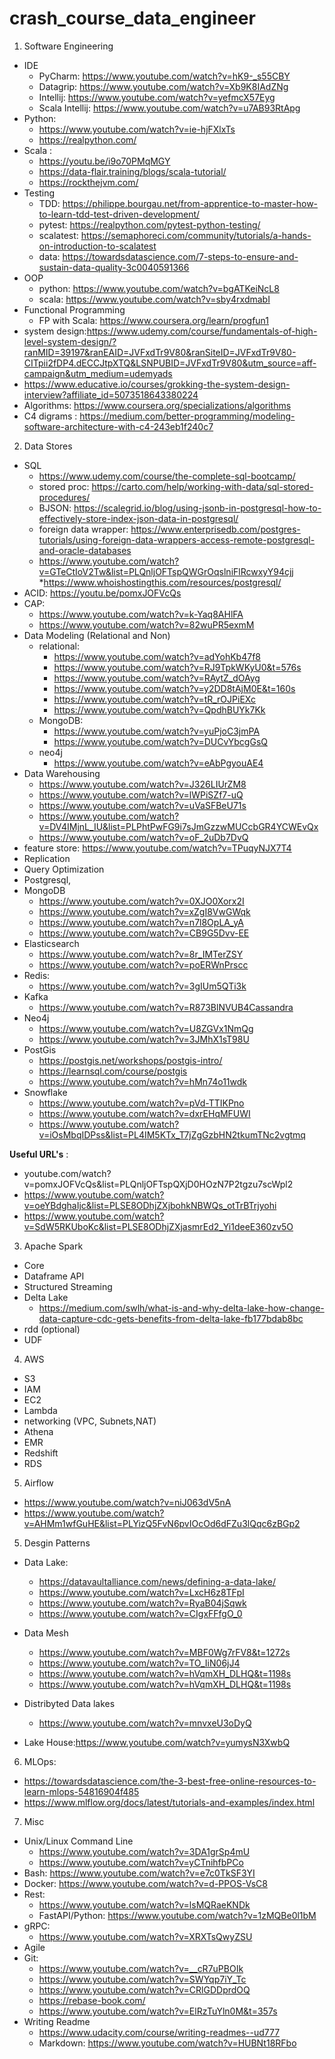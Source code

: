 # crash_course_data_engineer

1. Software Engineering
* IDE
  * PyCharm: https://www.youtube.com/watch?v=hK9-_s55CBY
  * Datagrip: https://www.youtube.com/watch?v=Xb9K8IAdZNg
  * Intellij: https://www.youtube.com/watch?v=yefmcX57Eyg
  * Scala Intellij: https://www.youtube.com/watch?v=u7AB93RtApg
* Python: 
  * https://www.youtube.com/watch?v=ie-hjFXlxTs
  * https://realpython.com/
* Scala :
  * https://youtu.be/i9o70PMqMGY
  * https://data-flair.training/blogs/scala-tutorial/
  * https://rockthejvm.com/
* Testing
  * TDD: https://philippe.bourgau.net/from-apprentice-to-master-how-to-learn-tdd-test-driven-development/
  * pytest: https://realpython.com/pytest-python-testing/
  * scalatest: https://semaphoreci.com/community/tutorials/a-hands-on-introduction-to-scalatest
  * data: https://towardsdatascience.com/7-steps-to-ensure-and-sustain-data-quality-3c0040591366
* OOP
  * python: https://www.youtube.com/watch?v=bgATKeiNcL8
  * scala: https://www.youtube.com/watch?v=sby4rxdmabI
* Functional Programming
  * FP with Scala: https://www.coursera.org/learn/progfun1
* system design:https://www.udemy.com/course/fundamentals-of-high-level-system-design/?ranMID=39197&ranEAID=JVFxdTr9V80&ranSiteID=JVFxdTr9V80-CITpii2fDP4.dECCJtpXTQ&LSNPUBID=JVFxdTr9V80&utm_source=aff-campaign&utm_medium=udemyads
* https://www.educative.io/courses/grokking-the-system-design-interview?affiliate_id=5073518643380224
* Algorithms: https://www.coursera.org/specializations/algorithms
* C4 digrams : https://medium.com/better-programming/modeling-software-architecture-with-c4-243eb1f240c7
2. Data Stores
  * SQL 
    * https://www.udemy.com/course/the-complete-sql-bootcamp/
    * stored proc: https://carto.com/help/working-with-data/sql-stored-procedures/
    * BJSON: https://scalegrid.io/blog/using-jsonb-in-postgresql-how-to-effectively-store-index-json-data-in-postgresql/
    * foreign data wrapper: https://www.enterprisedb.com/postgres-tutorials/using-foreign-data-wrappers-access-remote-postgresql-and-oracle-databases
    * https://www.youtube.com/watch?v=GTeCtIoV2Tw&list=PLQnljOFTspQWGrOqslniFlRcwxyY94cjj
    *https://www.whoishostingthis.com/resources/postgresql/
  * ACID: https://youtu.be/pomxJOFVcQs
  * CAP: 
    * https://www.youtube.com/watch?v=k-Yaq8AHlFA
    * https://www.youtube.com/watch?v=82wuPR5exmM
  * Data Modeling (Relational and Non)
    * relational:
      * https://www.youtube.com/watch?v=adYohKb47f8
      * https://www.youtube.com/watch?v=RJ9TpkWKyU0&t=576s
      * https://www.youtube.com/watch?v=RAytZ_dOAyg
      * https://www.youtube.com/watch?v=y2DD8tAjM0E&t=160s
      * https://www.youtube.com/watch?v=tR_rOJPiEXc
      * https://www.youtube.com/watch?v=QpdhBUYk7Kk
    * MongoDB:
      * https://www.youtube.com/watch?v=yuPjoC3jmPA
      * https://www.youtube.com/watch?v=DUCvYbcgGsQ
    * neo4j
      * https://www.youtube.com/watch?v=eAbPgyouAE4
  * Data Warehousing
    * https://www.youtube.com/watch?v=J326LIUrZM8
    * https://www.youtube.com/watch?v=lWPiSZf7-uQ
    * https://www.youtube.com/watch?v=uVaSFBeU71s
    * https://www.youtube.com/watch?v=DV4IMjnL_IU&list=PLPhtPwFG9i7sJmGzzwMUCcbGR4YCWEvQx
    * https://www.youtube.com/watch?v=oF_2uDb7DvQ
  * feature store: https://www.youtube.com/watch?v=TPuqyNJX7T4
  * Replication
  * Query Optimization
  * Postgresql,
  * MongoDB 
    * https://www.youtube.com/watch?v=0XJO0Xorx2I
    * https://www.youtube.com/watch?v=xZgI8VwGWqk
    * https://www.youtube.com/watch?v=n7l8OpLA_yA
    * https://www.youtube.com/watch?v=CB9G5Dvv-EE
  * Elasticsearch
    * https://www.youtube.com/watch?v=8r_IMTerZSY
    * https://www.youtube.com/watch?v=poERWnPrscc
  * Redis:
    * https://www.youtube.com/watch?v=3gIUm5QTi3k
  * Kafka
    * https://www.youtube.com/watch?v=R873BlNVUB4Cassandra
  * Neo4j
    * https://www.youtube.com/watch?v=U8ZGVx1NmQg
    * https://www.youtube.com/watch?v=3JMhX1sT98U
  * PostGis 
    * https://postgis.net/workshops/postgis-intro/
    * https://learnsql.com/course/postgis
    * https://www.youtube.com/watch?v=hMn74o11wdk
  * Snowflake
    * https://www.youtube.com/watch?v=pVd-TTIKPno
    * https://www.youtube.com/watch?v=dxrEHqMFUWI
    * https://www.youtube.com/watch?v=iOsMbqIDPss&list=PL4IM5KTx_T7jZgGzbHN2tkumTNc2vgtmq
    
**Useful URL's** : 
  * youtube.com/watch?v=pomxJOFVcQs&list=PLQnljOFTspQXjD0HOzN7P2tgzu7scWpl2
  * https://www.youtube.com/watch?v=oeYBdghaIjc&list=PLSE8ODhjZXjbohkNBWQs_otTrBTrjyohi
  * https://www.youtube.com/watch?v=SdW5RKUboKc&list=PLSE8ODhjZXjasmrEd2_Yi1deeE360zv5O

3. Apache Spark
  * Core
  * Dataframe API
  * Structured Streaming
  * Delta Lake 
    * https://medium.com/swlh/what-is-and-why-delta-lake-how-change-data-capture-cdc-gets-benefits-from-delta-lake-fb177bdab8bc
  * rdd (optional)
  * UDF
  
4. AWS
  * S3
  * IAM
  * EC2
  * Lambda
  * networking (VPC, Subnets,NAT)
  * Athena
  * EMR
  * Redshift
  * RDS

5. Airflow
  * https://www.youtube.com/watch?v=niJ063dV5nA
  * https://www.youtube.com/watch?v=AHMm1wfGuHE&list=PLYizQ5FvN6pvIOcOd6dFZu3lQqc6zBGp2

5. Desgin Patterns
* Data Lake:
  * https://datavaultalliance.com/news/defining-a-data-lake/
  * https://www.youtube.com/watch?v=LxcH6z8TFpI
  * https://www.youtube.com/watch?v=RyaB04jSqwk
  * https://www.youtube.com/watch?v=CIgxFFfgO_0
* Data Mesh
  * https://www.youtube.com/watch?v=MBF0Wg7rFV8&t=1272s
  * https://www.youtube.com/watch?v=TO_IiN06jJ4
  * https://www.youtube.com/watch?v=hVqmXH_DLHQ&t=1198s
  * https://www.youtube.com/watch?v=hVqmXH_DLHQ&t=1198s
  
* Distribyted Data lakes
  * https://www.youtube.com/watch?v=mnvxeU3oDyQ
  
* Lake House:https://www.youtube.com/watch?v=yumysN3XwbQ

6. MLOps:
  * https://towardsdatascience.com/the-3-best-free-online-resources-to-learn-mlops-54816904f485
  * https://www.mlflow.org/docs/latest/tutorials-and-examples/index.html

7. Misc
* Unix/Linux Command Line
  * https://www.youtube.com/watch?v=3DA1grSp4mU
  * https://www.youtube.com/watch?v=yCTnihfbPCo
* Bash: https://www.youtube.com/watch?v=e7c0TkSF3YI
* Docker: https://www.youtube.com/watch?v=d-PPOS-VsC8
* Rest: 
  * https://www.youtube.com/watch?v=lsMQRaeKNDk
  * FastAPI/Python: https://www.youtube.com/watch?v=1zMQBe0l1bM
* gRPC:
  * https://www.youtube.com/watch?v=XRXTsQwyZSU
* Agile
* Git:
  * https://www.youtube.com/watch?v=__cR7uPBOIk 
  * https://www.youtube.com/watch?v=SWYqp7iY_Tc
  * https://www.youtube.com/watch?v=CRlGDDprdOQ
  * https://rebase-book.com/
  * https://www.youtube.com/watch?v=ElRzTuYln0M&t=357s
* Writing Readme
  * https://www.udacity.com/course/writing-readmes--ud777
  * Markdown: https://www.youtube.com/watch?v=HUBNt18RFbo
